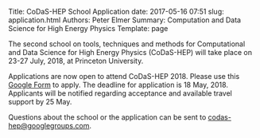Title: CoDaS-HEP School Application
date: 2017-05-16 07:51
slug: application.html
Authors: Peter Elmer
Summary: Computation and Data Science for High Energy Physics
Template: page


The second school on tools, techniques and methods for Computational
and Data Science for High Energy Physics (CoDaS-HEP) will
take place on 23-27 July, 2018, at Princeton University.

Applications are now open to attend CoDaS-HEP 2018. Please use
this [Google Form](https://docs.google.com/forms/d/1fn4KU5_oKOVIE912ASrN2evYTy_TfgFYX4_6dneWjO8/edit#responses) to apply. The deadline for application is 18 May, 2018. Applicants will be notified regarding acceptance and available travel support by 25 May.

Questions about the school or the application can be sent to [codas-hep@googlegroups.com](codas-hep@googlegroups.com).
